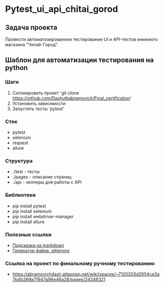 # Pytest_ui_api_chitai_gorod

## Задача проекта
Провести автоматизированное тестирование UI и API-тестов книжного магазина "Читай-Город".

## Шаблон для автоматизации тестирования на python

### Шаги
1. Склонировать проект 'git clone https://github.com/Dashutkabramovich/Final_certification'
2. Установить зависимости
3. Запустить тесты 'pytest'

### Стек
- pytest
- selenium
- request
- allure

### Структура
- ./test - тесты
- ./pages - описание страниц
- ./api - хелперы для работы с API
  
### Библиотеки
- pip install pytest
- pip install selenium
- pip install webdriver-manager
- pip install allure
  
### Полезные ссылки
- [Подсказка на markdown](https://www.markdownguide.org/basic-syntax/)
- [Генератор файла .gitignore](https://www.toptal.com/developers/gitignore)

### Ссылка на проект по финальному ручному тестированию
- https://abramovichdash.atlassian.net/wiki/spaces/~7120203d2654ce2a7b4b269a71947a98e46a28/pages/24248321
